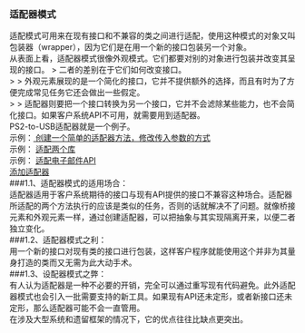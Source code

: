 <h3>适配器模式</h3>
适配模式可用来在现有接口和不兼容的类之间进行适配，使用这种模式的对象又叫包装器（wrapper），因为它们是在用一个新的接口包装另一个对象。<br />
从表面上看，适配器模式很像外观模式。它们都要对别的对象进行包装并改变其呈现的接口。
> 二者的差别在于它们如何改变接口。<br >
> > 外观元素展现的是一个简化的接口，它并不提供额外的选择，而且有时为了方便完成常见任务它还会做出一些假定。<br />
> > 适配器则要把一个接口转换为另一个接口，它并不会滤除某些能力，也不会简化接口。如果客户系统API不可用，就需要用到适配器。<br />
PS2-to-USB适配器就是一个例子。<br />
示例：<a href="https://github.com/wchaowu/javascript-code/blob/master/JavaScript-Design-Patterns/The-Adapter-Pattern/1%20-%20Characteristics%20of%20an%20adapter.js">
创建一个简单的适配器方法，修改传入参数的方式
</a>
<br />
示例：
<a href="https://github.com/wchaowu/javascript-code/blob/master/JavaScript-Design-Patterns/The-Adapter-Pattern/1%20-%20Characteristics%20of%20an%20adapter.js">
适配两个库
</a>
<br />
示例：
<a href="https://github.com/wchaowu/javascript-code/blob/master/JavaScript-Design-Patterns/The-Adapter-Pattern/3%20-%20Adapting%20an%20email%20API.html">
适配电子邮件API
</a>
<br />
<a href="https://github.com/wchaowu/javascript-code/blob/master/JavaScript-Design-Patterns/The-Adapter-Pattern/4%20-%20More%20on%20adapting%20an%20email%20API.js">
添加适配器
</a>
<br />
###1.1、适配器模式的适用场合：<br />
适配器适用于客户系统期待的接口与现有API提供的接口不兼容这种场合。适配器所适配的两个方法执行的应该是类似的任务，否则的话就解决不了问题。就像桥接元素和外观元素一样，通过创建适配器，可以把抽象与其实现隔离开来，以便二者独立变化。<br />
###1.2、适配器模式之利：<br />
用一个新的接口对现有类的接口进行包装，这样客户程序就能使用这个并非为其量身打造的类而又无需为此大动手术。<br />
###1.3、设配器模式之弊：<br />
有人认为适配器是一种不必要的开销，完全可以通过重写现有代码避免。此外适配器模式也会引入一批需要支持的新工具。如果现有API还未定形，或者新接口还未定形，那么适配器可能不会一直管用。<br />
在涉及大型系统和遗留框架的情况下，它的优点往往比缺点更突出。